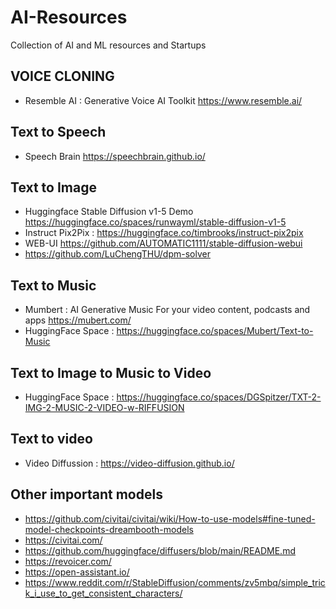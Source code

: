 # AI-Resources
Collection of AI and ML resources and Startups

## VOICE CLONING

- Resemble AI : Generative Voice AI Toolkit https://www.resemble.ai/

## Text to Speech

- Speech Brain https://speechbrain.github.io/

## Text to Image

- Huggingface Stable Diffusion v1-5 Demo https://huggingface.co/spaces/runwayml/stable-diffusion-v1-5
- Instruct Pix2Pix : https://huggingface.co/timbrooks/instruct-pix2pix
- WEB-UI https://github.com/AUTOMATIC1111/stable-diffusion-webui
- https://github.com/LuChengTHU/dpm-solver

## Text to Music

- Mumbert : AI Generative Music For your video content, podcasts and apps https://mubert.com/
- HuggingFace Space : https://huggingface.co/spaces/Mubert/Text-to-Music

## Text to Image to Music to Video

- HuggingFace Space : https://huggingface.co/spaces/DGSpitzer/TXT-2-IMG-2-MUSIC-2-VIDEO-w-RIFFUSION

## Text to video

- Video Diffussion : https://video-diffusion.github.io/

## Other important models

- https://github.com/civitai/civitai/wiki/How-to-use-models#fine-tuned-model-checkpoints-dreambooth-models
- https://civitai.com/
- https://github.com/huggingface/diffusers/blob/main/README.md
- https://revoicer.com/
- https://open-assistant.io/
- https://www.reddit.com/r/StableDiffusion/comments/zv5mbq/simple_trick_i_use_to_get_consistent_characters/
